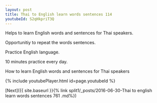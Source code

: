 ```yaml
---
layout: post
title: Thai to English learn words sentences 114 
youtubeId: S2qHkpriT3Q
---
```

 
 
Helps to learn English words and sentences for Thai speakers.

Opportunitiy to repeat the words sentences. 

Practice English language. 
 
10 minutes practice every day. 
 
How to learn English words and sentences for Thai speakers 
 
{% include youtubePlayer.html id=page.youtubeId %}
 
 
[Next]({{ site.baseurl }}{% link  split1/_posts/2016-06-30-Thai to english learn words sentences 761 .md%})
 
